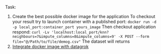 Task:
1. Create the best possible docker image for the application
To checkout your result try to launch container with a published port:
`docker run -d -p local_port:container_port yours_image`
Then checkout application respond:
`curl -Lv 'localhost:local_port/knn?neighbours=7&impute_columns=8&impute_columns=9' -X POST --form file="@/Path/to/file/demog.csv"`
The dataset will returns
2. [Integrate docker image with datagrok](https://datagrok.ai/help/develop/how-to/docker_containers)
